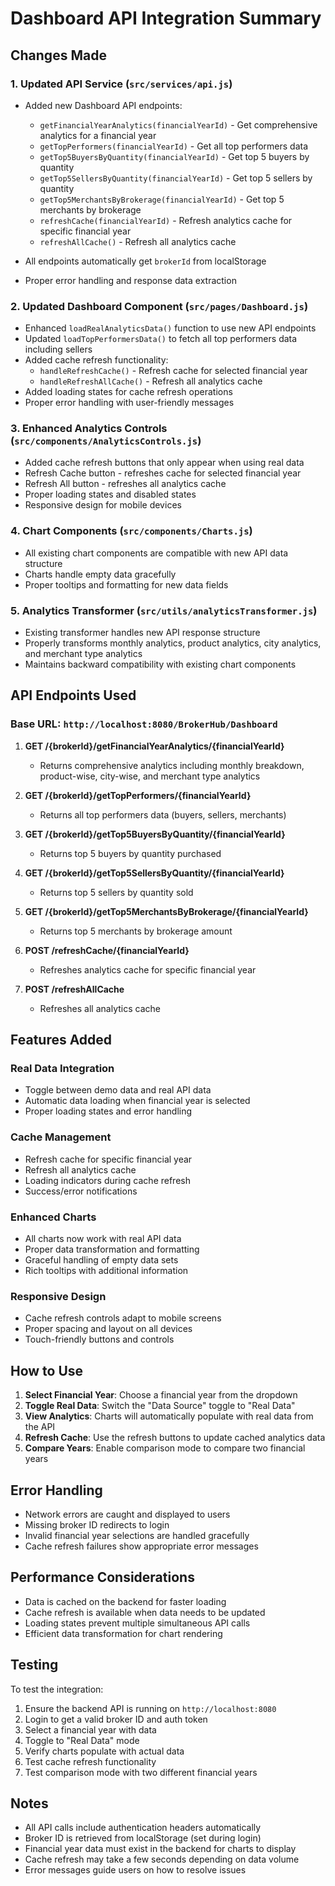 # Dashboard API Integration Summary

## Changes Made

### 1. Updated API Service (`src/services/api.js`)
- Added new Dashboard API endpoints:
  - `getFinancialYearAnalytics(financialYearId)` - Get comprehensive analytics for a financial year
  - `getTopPerformers(financialYearId)` - Get all top performers data
  - `getTop5BuyersByQuantity(financialYearId)` - Get top 5 buyers by quantity
  - `getTop5SellersByQuantity(financialYearId)` - Get top 5 sellers by quantity
  - `getTop5MerchantsByBrokerage(financialYearId)` - Get top 5 merchants by brokerage
  - `refreshCache(financialYearId)` - Refresh analytics cache for specific financial year
  - `refreshAllCache()` - Refresh all analytics cache

- All endpoints automatically get `brokerId` from localStorage
- Proper error handling and response data extraction

### 2. Updated Dashboard Component (`src/pages/Dashboard.js`)
- Enhanced `loadRealAnalyticsData()` function to use new API endpoints
- Updated `loadTopPerformersData()` to fetch all top performers data including sellers
- Added cache refresh functionality:
  - `handleRefreshCache()` - Refresh cache for selected financial year
  - `handleRefreshAllCache()` - Refresh all analytics cache
- Added loading states for cache refresh operations
- Proper error handling with user-friendly messages

### 3. Enhanced Analytics Controls (`src/components/AnalyticsControls.js`)
- Added cache refresh buttons that only appear when using real data
- Refresh Cache button - refreshes cache for selected financial year
- Refresh All button - refreshes all analytics cache
- Proper loading states and disabled states
- Responsive design for mobile devices

### 4. Chart Components (`src/components/Charts.js`)
- All existing chart components are compatible with new API data structure
- Charts handle empty data gracefully
- Proper tooltips and formatting for new data fields

### 5. Analytics Transformer (`src/utils/analyticsTransformer.js`)
- Existing transformer handles new API response structure
- Properly transforms monthly analytics, product analytics, city analytics, and merchant type analytics
- Maintains backward compatibility with existing chart components

## API Endpoints Used

### Base URL: `http://localhost:8080/BrokerHub/Dashboard`

1. **GET /{brokerId}/getFinancialYearAnalytics/{financialYearId}**
   - Returns comprehensive analytics including monthly breakdown, product-wise, city-wise, and merchant type analytics

2. **GET /{brokerId}/getTopPerformers/{financialYearId}**
   - Returns all top performers data (buyers, sellers, merchants)

3. **GET /{brokerId}/getTop5BuyersByQuantity/{financialYearId}**
   - Returns top 5 buyers by quantity purchased

4. **GET /{brokerId}/getTop5SellersByQuantity/{financialYearId}**
   - Returns top 5 sellers by quantity sold

5. **GET /{brokerId}/getTop5MerchantsByBrokerage/{financialYearId}**
   - Returns top 5 merchants by brokerage amount

6. **POST /refreshCache/{financialYearId}**
   - Refreshes analytics cache for specific financial year

7. **POST /refreshAllCache**
   - Refreshes all analytics cache

## Features Added

### Real Data Integration
- Toggle between demo data and real API data
- Automatic data loading when financial year is selected
- Proper loading states and error handling

### Cache Management
- Refresh cache for specific financial year
- Refresh all analytics cache
- Loading indicators during cache refresh
- Success/error notifications

### Enhanced Charts
- All charts now work with real API data
- Proper data transformation and formatting
- Graceful handling of empty data sets
- Rich tooltips with additional information

### Responsive Design
- Cache refresh controls adapt to mobile screens
- Proper spacing and layout on all devices
- Touch-friendly buttons and controls

## How to Use

1. **Select Financial Year**: Choose a financial year from the dropdown
2. **Toggle Real Data**: Switch the "Data Source" toggle to "Real Data"
3. **View Analytics**: Charts will automatically populate with real data from the API
4. **Refresh Cache**: Use the refresh buttons to update cached analytics data
5. **Compare Years**: Enable comparison mode to compare two financial years

## Error Handling

- Network errors are caught and displayed to users
- Missing broker ID redirects to login
- Invalid financial year selections are handled gracefully
- Cache refresh failures show appropriate error messages

## Performance Considerations

- Data is cached on the backend for faster loading
- Cache refresh is available when data needs to be updated
- Loading states prevent multiple simultaneous API calls
- Efficient data transformation for chart rendering

## Testing

To test the integration:

1. Ensure the backend API is running on `http://localhost:8080`
2. Login to get a valid broker ID and auth token
3. Select a financial year with data
4. Toggle to "Real Data" mode
5. Verify charts populate with actual data
6. Test cache refresh functionality
7. Test comparison mode with two different financial years

## Notes

- All API calls include authentication headers automatically
- Broker ID is retrieved from localStorage (set during login)
- Financial year data must exist in the backend for charts to display
- Cache refresh may take a few seconds depending on data volume
- Error messages guide users on how to resolve issues